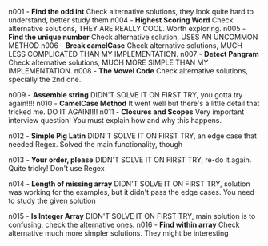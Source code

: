 n001 - **Find the odd int** Check alternative solutions, they look quite hard to understand, better study them
n004 - **Highest Scoring Word** Check alternative solutions, THEY ARE REALLY COOL. Worth exploring.
n005 - **Find the unique number** Check alternative solution, USES AN UNCOMMON METHOD
n006 - **Break camelCase** Check alternative solutions, MUCH LESS COMPLICATED THAN MY IMPLEMENTATION.
n007 - **Detect Pangram** Check alternative solutions, MUCH MORE SIMPLE THAN MY IMPLEMENTATION.
n008 - **The Vowel Code** Check alternative solutions, specially the 2nd one.

n009 - **Assemble string** DIDN'T SOLVE IT ON FIRST TRY, you gotta try again!!!!
n010 - **CamelCase Method** It went well but there's a little detail that tricked me. DO IT AGAIN!!!!
n011 - **Closures and Scopes** Very important interview question! You must explain how and why this happens.

n012 - **Simple Pig Latin** DIDN'T SOLVE IT ON FIRST TRY, an edge case that needed Regex. Solved the main functionality, though

n013 - **Your order, please** DIDN'T SOLVE IT ON FIRST TRY, re-do it again. Quite tricky! Don't use Regex

n014 - **Length of missing array** DIDN'T SOLVE IT ON FIRST TRY, solution was working for the examples, but it didn't pass the edge cases. You need to study the given solution

n015 - **Is Integer Array** DIDN'T SOLVE IT ON FIRST TRY, main solution is to confusing, check the alternative ones.
n016 - **Find within array** Check alternative much more simpler solutions. They might be interesting
